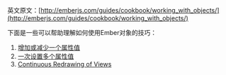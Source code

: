 英文原文：[http://emberjs.com/guides/cookbook/working_with_objects/](http://emberjs.com/guides/cookbook/working_with_objects/)

下面是一些可以帮助理解如何使用Ember对象的技巧：

1. [增加或减少一个属性值](/guides/cookbook/working_with_objects/incrementing_or_decrementing_a_property)
1. [一次设置多个属性值](/guides/cookbook/working_with_objects/setting_multiple_properties_at_once)
1. [Continuous Redrawing of Views](/guides/cookbook/working_with_objects/continuous_redrawing_of_views)
